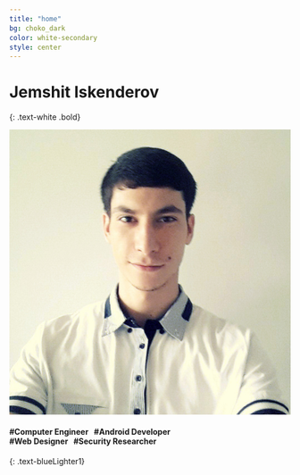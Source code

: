 ```yaml
---
title: "home"
bg: choko_dark
color: white-secondary
style: center
---
```


# Jemshit Iskenderov
{: .text-white .bold}

<span class="subtlecircle circleProfile">
    <img src="../img/profile.jpg"/>
</span>

#### #Computer Engineer &nbsp; #Android Developer <br/>#Web Designer &nbsp; #Security Researcher 
{: .text-blueLighter1}

<a href="http://stackoverflow.com/users/3736955/jemshit-iskenderov" 
    target="_blank" class="socialLink">
    <span class="fa-stack fa-lg">
      <i class="fa fa-circle fa-stack-2x text-black"></i>
      <i class="fa fa-stack-overflow fa-stack-1x"></i>
    </span>
</a>
<a href="http://www.github.com/jemshit" target="_blank" class="socialLink">
    <span class="fa-stack fa-lg">
      <i class="fa fa-circle fa-stack-2x text-black"></i>
      <i class="fa fa-github-square fa-stack-1x"></i>
    </span>
</a>
<a href="https://linkedin.com/in/jemshit" target="_blank" class="socialLink">
    <span class="fa-stack fa-lg">
      <i class="fa fa-circle fa-stack-2x text-black"></i>
      <i class="fa fa-linkedin-square fa-stack-1x"></i>
    </span>
</a>
